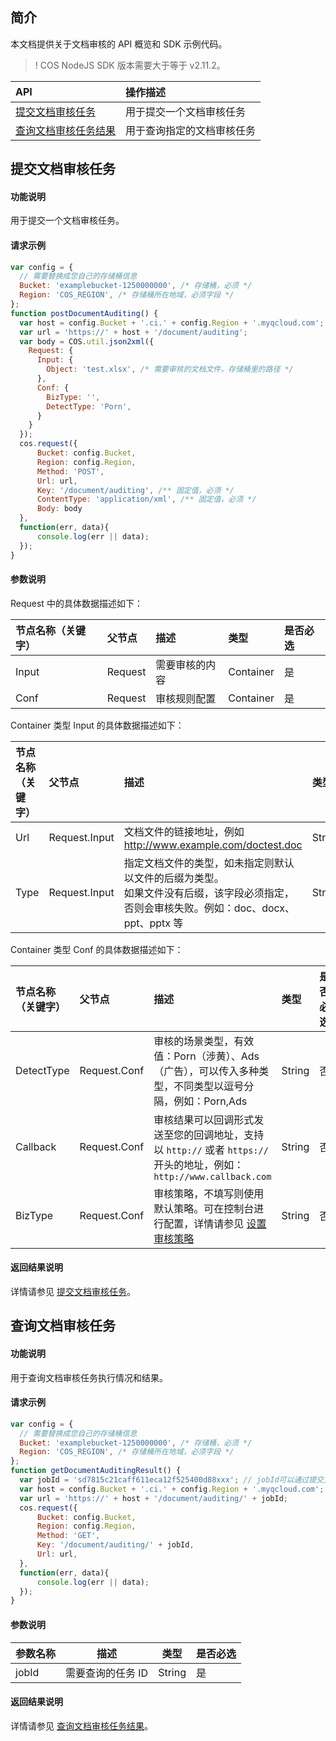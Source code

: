 ## 简介

本文档提供关于文档审核的 API 概览和 SDK 示例代码。
>! COS NodeJS SDK 版本需要大于等于 v2.11.2。
>

| API                                                          | 操作描述                   |
| :----------------------------------------------------------- | :------------------------- |
|[提交文档审核任务](https://cloud.tencent.com/document/product/436/59381) | 用于提交一个文档审核任务   |
|[查询文档审核任务结果](https://cloud.tencent.com/document/product/436/59382)  | 用于查询指定的文档审核任务 |


## 提交文档审核任务

#### 功能说明

用于提交一个文档审核任务。

#### 请求示例

```js
var config = {
  // 需要替换成您自己的存储桶信息
  Bucket: 'examplebucket-1250000000', /* 存储桶，必须 */
  Region: 'COS_REGION', /* 存储桶所在地域，必须字段 */
};
function postDocumentAuditing() {
  var host = config.Bucket + '.ci.' + config.Region + '.myqcloud.com';
  var url = 'https://' + host + '/document/auditing';
  var body = COS.util.json2xml({
    Request: {
      Input: {
        Object: 'test.xlsx', /* 需要审核的文档文件，存储桶里的路径 */
      },
      Conf: {
        BizType: '',
        DetectType: 'Porn',
      }
    }
  });
  cos.request({
      Bucket: config.Bucket,
      Region: config.Region,
      Method: 'POST',
      Url: url,
      Key: '/document/auditing', /** 固定值，必须 */
      ContentType: 'application/xml', /** 固定值，必须 */
      Body: body
  },
  function(err, data){
      console.log(err || data);
  });
}
```


#### 参数说明

Request 中的具体数据描述如下：

| 节点名称（关键字） | 父节点  | 描述           | 类型      | 是否必选 |
| :----------------- | :------ | :------------- | :-------- | :------- |
| Input              | Request | 需要审核的内容 | Container | 是       |
| Conf               | Request | 审核规则配置   | Container | 是       |

Container 类型 Input 的具体数据描述如下：

| 节点名称（关键字） | 父节点        | 描述                                                         | 类型   | 是否必选 |
| :----------------- | :------------ | :----------------------------------------------------------- | :----- | :------- |
| Url                | Request.Input | 文档文件的链接地址，例如 http://www.example.com/doctest.doc     | String | 是       |
| Type               | Request.Input | 指定文档文件的类型，如未指定则默认以文件的后缀为类型。<br>如果文件没有后缀，该字段必须指定，否则会审核失败。例如：doc、docx、ppt、pptx 等 | String | 否       |

Container 类型 Conf 的具体数据描述如下：

| 节点名称（关键字） | 父节点       | 描述                                                         | 类型   | 是否必选 |
| :----------------- | :----------- | :----------------------------------------------------------- | :----- | :------- |
| DetectType         | Request.Conf | 审核的场景类型，有效值：Porn（涉黄）、Ads（广告），可以传入多种类型，不同类型以逗号分隔，例如：Porn,Ads | String | 否       |
| Callback           | Request.Conf | 审核结果可以回调形式发送至您的回调地址，支持以 `http://` 或者 `https://` 开头的地址，例如：`http://www.callback.com` | String | 否       |
| BizType            | Request.Conf | 审核策略，不填写则使用默认策略。可在控制台进行配置，详情请参见 [设置审核策略](https://cloud.tencent.com/document/product/436/55206) | String | 否       |


#### 返回结果说明

详情请参见 [提交文档审核任务](https://cloud.tencent.com/document/product/436/59381#.E5.93.8D.E5.BA.94)。



## 查询文档审核任务

#### 功能说明
用于查询文档审核任务执行情况和结果。

#### 请求示例

```js
var config = {
  // 需要替换成您自己的存储桶信息
  Bucket: 'examplebucket-1250000000', /* 存储桶，必须 */
  Region: 'COS_REGION', /* 存储桶所在地域，必须字段 */
};
function getDocumentAuditingResult() {
  var jobId = 'sd7815c21caff611eca12f525400d88xxx'; // jobId可以通过提交文档审核任务返回
  var host = config.Bucket + '.ci.' + config.Region + '.myqcloud.com';
  var url = 'https://' + host + '/document/auditing/' + jobId;
  cos.request({
      Bucket: config.Bucket,
      Region: config.Region,
      Method: 'GET',
      Key: '/document/auditing/' + jobId,
      Url: url,
  },
  function(err, data){
      console.log(err || data);
  });
}
```

#### 参数说明

| 参数名称   | 描述                                                         | 类型   | 是否必选|
| ---------- | ------------------------------------------------------------ | ------ |-----|
| jobId | 需要查询的任务 ID | String |是|

#### 返回结果说明

详情请参见 [查询文档审核任务结果](https://cloud.tencent.com/document/product/436/59382#.E5.93.8D.E5.BA.94)。
